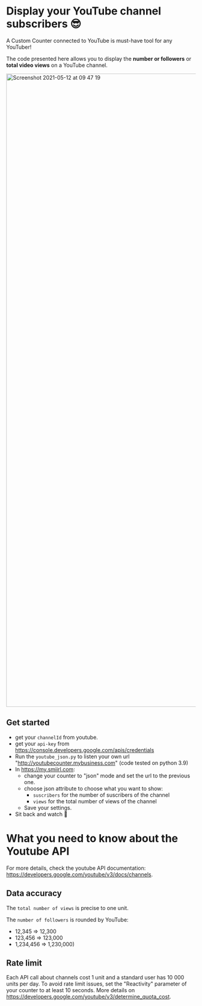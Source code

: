 # Display your YouTube channel subscribers 😎

A Custom Counter connected to YouTube is must-have tool for any YouTuber! 

The code presented here allows you to display the **number or followers** or **total video views** on a YouTube channel.

<img width="1680" alt="Screenshot 2021-05-12 at 09 47 19" src="https://user-images.githubusercontent.com/9904720/117938346-39c09f00-b307-11eb-9919-906ba3f1b4d3.png">


## Get started

- get your `channelId` from youtube.
- get your `api-key` from https://console.developers.google.com/apis/credentials 
- Run the `youtube_json.py` to listen your own url "http://youtubecounter.mybusiness.com" (code tested on python 3.9)
- In https://my.smiirl.com:
    - change your counter to "json" mode and set the url to the previous one. 
    - choose json attribute to choose what you want to show: 
        - `suscribers` for the number of suscribers of the channel
        - `views` for the total number of views of the channel
    - Save your settings.
- Sit back and watch 🤩


# What you need to know about the Youtube API
For more details, check the youtube API documentation: 
https://developers.google.com/youtube/v3/docs/channels.

## Data accuracy
The `total number of views` is precise to one unit.

The `number of followers` is rounded by YouTube:
 - 12,345 ⇒ 12,300
 - 123,456 ⇒ 123,000
 - 1,234,456 ⇒ 1,230,000)
 
## Rate limit
Each API call about channels cost 1 unit and a standard user has 10 000 units per day.
To avoid rate limit issues, set the "Reactivity" parameter of your counter to at least 10 seconds.
More details on https://developers.google.com/youtube/v3/determine_quota_cost.

